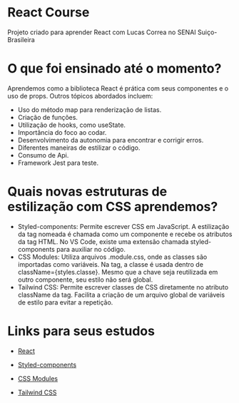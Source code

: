 # React Course

Projeto criado para aprender React com Lucas Correa no SENAI Suiço-Brasileira

# O que foi ensinado até o momento?

   Aprendemos como a biblioteca React é prática com seus componentes e o uso de props. Outros tópicos abordados incluem:
   - Uso do método map para renderização de listas.
   - Criação de funções.
   - Utilização de hooks, como useState.
   - Importância do foco ao codar.
   - Desenvolvimento da autonomia para encontrar e corrigir erros.
   - Diferentes maneiras de estilizar o código.
   - Consumo de Api.
   - Framework Jest para teste.

# Quais novas estruturas de estilização com CSS aprendemos?

   - Styled-components: Permite escrever CSS em JavaScript. A estilização da tag nomeada é chamada como um componente e recebe os atributos da tag HTML. No VS Code, existe uma extensão chamada styled-components para auxiliar no código.
   - CSS Modules: Utiliza arquivos .module.css, onde as classes são importadas como variáveis. Na tag, a classe é usada dentro de className={styles.classe}. Mesmo que a chave seja reutilizada em outro componente, seu estilo não será global.
   - Tailwind CSS: Permite escrever classes de CSS diretamente no atributo className da tag. Facilita a criação de um arquivo global de variáveis de estilo para evitar a repetição.

# Links para seus estudos
- [React](https://react.dev/)

- [Styled-components](https://styled-components.com/)

- [CSS Modules](https://github.com/css-modules/css-modules)

- [Tailwind CSS](https://tailwindcss.com/)
